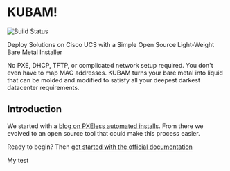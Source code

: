 # KUBAM!

![Build Status](http://1db27123.ngrok.io/api/badges/CiscoUcs/KUBaM/status.svg?branch=v2.0)

Deploy Solutions on Cisco UCS with a Simple Open Source Light-Weight Bare Metal Installer

No PXE, DHCP, TFTP, or complicated network setup required. You don't even have to map MAC addresses. KUBAM turns your bare metal into liquid that can be molded and modified to satisfy all your deepest darkest datacenter requirements.

## Introduction
We started with a [blog on PXEless automated installs](https://communities.cisco.com/community/technology/datacenter/compute-and-storage/ucs_management/blog/2017/04/25/pxe-less-automated-installation-of-centosredhat-on-ucs). From there we evolved to an open source tool that could make this process easier.


Ready to begin?  Then [get started with the official documentation](https://ciscoucs.github.io/kubam/)

My test
